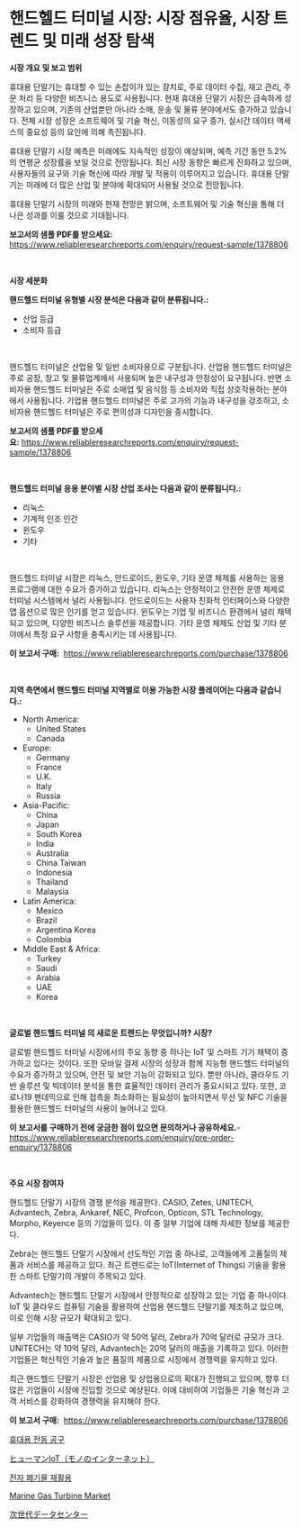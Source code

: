 <p><h1>핸드헬드 터미널 시장: 시장 점유율, 시장 트렌드 및 미래 성장 탐색</h1></p><p><strong>시장 개요 및 보고 범위</strong></p>
<p><p>휴대용 단말기는 휴대할 수 있는 손잡이가 있는 장치로, 주로 데이터 수집, 재고 관리, 주문 처리 등 다양한 비즈니스 용도로 사용됩니다. 현재 휴대용 단말기 시장은 급속하게 성장하고 있으며, 기존의 산업뿐만 아니라 소매, 운송 및 물류 분야에서도 증가하고 있습니다. 전체 시장 성장은 소프트웨어 및 기술 혁신, 이동성의 요구 증가, 실시간 데이터 액세스의 중요성 등의 요인에 의해 촉진됩니다.</p><p>휴대용 단말기 시장 예측은 미래에도 지속적인 성장이 예상되며, 예측 기간 동안 5.2%의 연평균 성장률을 보일 것으로 전망됩니다. 최신 시장 동향은 빠르게 진화하고 있으며, 사용자들의 요구와 기술 혁신에 따라 개발 및 적용이 이루어지고 있습니다. 휴대용 단말기는 미래에 더 많은 산업 및 분야에 확대되어 사용될 것으로 전망됩니다.</p><p>휴대용 단말기 시장의 미래와 현재 전망은 밝으며, 소프트웨어 및 기술 혁신을 통해 더 나은 성과를 이룰 것으로 기대됩니다.</p></p>
<p><strong>보고서의 샘플 PDF를 받으세요:</strong> <a href="https://www.reliableresearchreports.com/enquiry/request-sample/1378806">https://www.reliableresearchreports.com/enquiry/request-sample/1378806</a></p>
<p>&nbsp;</p>
<p><strong>시장 세분화</strong></p>
<p><strong>핸드헬드 터미널 유형별 시장 분석은 다음과 같이 분류됩니다.:</strong></p>
<p><ul><li>산업 등급</li><li>소비자 등급</li></ul></p>
<p>&nbsp;</p>
<p><p>핸드헬드 터미널은 산업용 및 일반 소비자용으로 구분됩니다. 산업용 핸드헬드 터미널은 주로 공장, 창고 및 물류업계에서 사용되며 높은 내구성과 안정성이 요구됩니다. 반면 소비자용 핸드헬드 터미널은 주로 소매업 및 음식점 등 소비자와 직접 상호작용하는 분야에서 사용됩니다. 기업용 핸드헬드 터미널은 주로 고가의 기능과 내구성을 강조하고, 소비자용 핸드헬드 터미널은 주로 편의성과 디자인을 중시합니다.</p></p>
<p><strong>보고서의 샘플 PDF를 받으세요:</strong>&nbsp;<a href="https://www.reliableresearchreports.com/enquiry/request-sample/1378806">https://www.reliableresearchreports.com/enquiry/request-sample/1378806</a></p>
<p>&nbsp;</p>
<p><strong> 핸드헬드 터미널 응용 분야별 시장 산업 조사는 다음과 같이 분류됩니다.:</strong></p>
<p><ul><li>리눅스</li><li>기계적 인조 인간</li><li>윈도우</li><li>기타</li></ul></p>
<p>&nbsp;</p>
<p><p>핸드헬드 터미널 시장은 리눅스, 안드로이드, 윈도우, 기타 운영 체제를 사용하는 응용 프로그램에 대한 수요가 증가하고 있습니다. 리눅스는 안정적이고 안전한 운영 체제로 터미널 시스템에서 널리 사용됩니다. 안드로이드는 사용자 친화적 인터페이스와 다양한 앱 옵션으로 많은 인기를 얻고 있습니다. 윈도우는 기업 및 비즈니스 환경에서 널리 채택되고 있으며, 다양한 비즈니스 솔루션을 제공합니다. 기타 운영 체제도 산업 및 기타 분야에서 특정 요구 사항을 충족시키는 데 사용됩니다.</p></p>
<p><strong>이 보고서 구매:</strong>&nbsp; <a href="https://www.reliableresearchreports.com/purchase/1378806">https://www.reliableresearchreports.com/purchase/1378806</a></p>
<p>&nbsp;</p>
<p><strong>지역 측면에서 핸드헬드 터미널 지역별로 이용 가능한 시장 플레이어는 다음과 같습니다.:</strong></p>
<p><ul>
    <li>
        North America:
        <ul>
            <li>United States</li>
            <li>Canada</li>
        </ul>
    </li>
    <li>
        Europe:
        <ul>
            <li>Germany</li>
            <li>France</li>
            <li>U.K.</li>
            <li>Italy</li>
            <li>Russia</li>
        </ul>
    </li>
    <li>
        Asia-Pacific:
        <ul>
            <li>China</li>
            <li>Japan</li>
            <li>South Korea</li>
            <li>India</li>
            <li>Australia</li>
            <li>China Taiwan</li>
            <li>Indonesia</li>
            <li>Thailand</li>
            <li>Malaysia</li>
        </ul>
    </li>
    <li>
        Latin America:
        <ul>
            <li>Mexico</li>
            <li>Brazil</li>
            <li>Argentina Korea</li>
            <li>Colombia</li>
        </ul>
    </li>
    <li>
        Middle East & Africa:
        <ul>
            <li>Turkey</li>
            <li>Saudi</li>
            <li>Arabia</li>
            <li>UAE</li>
            <li>Korea</li>
        </ul>
    </li>
    </ul></p>
<p>&nbsp;</p>
<p><strong>글로벌 핸드헬드 터미널 의 새로운 트렌드는 무엇입니까? 시장?</strong></p>
<p><p>글로벌 핸드헬드 터미널 시장에서의 주요 동향 중 하나는 IoT 및 스마트 기기 채택이 증가하고 있다는 것이다. 또한 모바일 결제 시장의 성장과 함께 지능형 핸드헬드 터미널의 수요가 증가하고 있으며, 안전 및 보안 기능이 강화되고 있다. 뿐만 아니라, 클라우드 기반 솔루션 및 빅데이터 분석을 통한 효율적인 데이터 관리가 중요시되고 있다. 또한, 코로나19 팬데믹으로 인해 접촉을 최소화하는 필요성이 높아지면서 무선 및 NFC 기술을 활용한 핸드헬드 터미널의 사용이 늘어나고 있다.</p></p>
<p><strong>이 보고서를 구매하기 전에 궁금한 점이 있으면 문의하거나 공유하세요.</strong>- <a href="https://www.reliableresearchreports.com/enquiry/pre-order-enquiry/1378806">https://www.reliableresearchreports.com/enquiry/pre-order-enquiry/1378806</a></p>
<p>&nbsp;</p>
<p><strong>주요 시장 참여자</strong></p>
<p><p>핸드헬드 단말기 시장의 경쟁 분석을 제공한다. CASIO, Zetes, UNITECH, Advantech, Zebra, Ankaref, NEC, Profcon, Opticon, STL Technology, Morpho, Keyence 등의 기업들이 있다. 이 중 일부 기업에 대해 자세한 정보를 제공한다.</p><p>Zebra는 핸드헬드 단말기 시장에서 선도적인 기업 중 하나로, 고객들에게 고품질의 제품과 서비스를 제공하고 있다. 최근 트렌드로는 IoT(Internet of Things) 기술을 활용한 스마트 단말기의 개발이 주목되고 있다.</p><p>Advantech는 핸드헬드 단말기 시장에서 안정적으로 성장하고 있는 기업 중 하나이다. IoT 및 클라우드 컴퓨팅 기술을 활용하여 산업용 핸드헬드 단말기를 제조하고 있으며, 이로 인해 시장 규모가 확대되고 있다.</p><p>일부 기업들의 매출액은 CASIO가 약 50억 달러, Zebra가 70억 달러로 규모가 크다. UNITECH는 약 10억 달러, Advantech는 20억 달러의 매출을 기록하고 있다. 이러한 기업들은 혁신적인 기술과 높은 품질의 제품으로 시장에서 경쟁력을 유지하고 있다.</p><p>최근 핸드헬드 단말기 시장은 산업용 및 상업용으로의 확대가 진행되고 있으며, 향후 더 많은 기업들이 시장에 진입할 것으로 예상된다. 이에 대비하여 기업들은 기술 혁신과 고객 서비스를 강화하여 경쟁력을 유지해야 한다.</p></p>
<p><strong>이 보고서 구매:</strong>&nbsp;&nbsp;<a href="https://www.reliableresearchreports.com/purchase/1378806">https://www.reliableresearchreports.com/purchase/1378806</a></p>
<p><p><a href="https://github.com/fredrickeglers/Market-Research-Report-List-1/blob/main/2721909785.md">휴대용 전동 공구</a></p><p><a href="https://github.com/hwbcz413288296/Market-Research-Report-List-1/blob/main/40971071093.md">ヒューマンIoT（モノのインターネット）</a></p><p><a href="https://github.com/bunxhcci35271755/Market-Research-Report-List-1/blob/main/3727287784.md">전자 폐기물 재활용</a></p><p><a href="https://issuu.com/reportprime-2/docs/marine-gas-turbine-market-size-2030.pptx">Marine Gas Turbine Market</a></p><p><a href="https://github.com/efcvopdgkdx128/Market-Research-Report-List-1/blob/main/87791461092.md">次世代データセンター</a></p></p>
